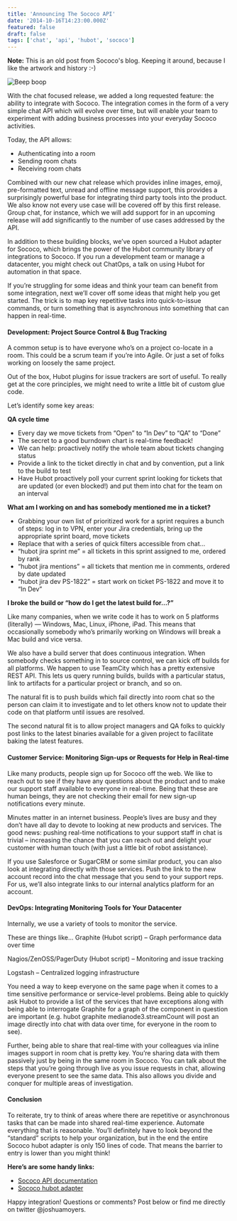 ```yaml
---
title: 'Announcing The Sococo API'
date: '2014-10-16T14:23:00.000Z'
featured: false
draft: false
tags: ['chat', 'api', 'hubot', 'sococo']
---
```


**Note:** This is an old post from Sococo's blog. Keeping it around, because I
like the artwork and history :-)

![Beep boop](assets/oSLQzvt.png)

With the chat focused release, we added a long requested feature: the ability to
integrate with Sococo. The integration comes in the form of a very simple chat
API which will evolve over time, but will enable your team to experiment with
adding business processes into your everyday Sococo activities.

Today, the API allows:

- Authenticating into a room
- Sending room chats
- Receiving room chats

Combined with our new chat release which provides inline images, emoji,
pre-formatted text, unread and offline message support, this provides a
surprisingly powerful base for integrating third party tools into the product.
We also know not every use case will be covered off by this first release. Group
chat, for instance, which we will add support for in an upcoming release will
add significantly to the number of use cases addressed by the API.

In addition to these building blocks, we’ve open sourced a Hubot adapter for
Sococo, which brings the power of the Hubot community library of integrations to
Sococo. If you run a development team or manage a datacenter, you might check
out ChatOps, a talk on using Hubot for automation in that space.

If you’re struggling for some ideas and think your team can benefit from some
integration, next we’ll cover off some ideas that might help you get started.
The trick is to map key repetitive tasks into quick-to-issue commands, or turn
something that is asynchronous into something that can happen in real-time.

#### Development: Project Source Control & Bug Tracking

A common setup is to have everyone who’s on a project co-locate in a room. This
could be a scrum team if you’re into Agile. Or just a set of folks working on
loosely the same project.

Out of the box, Hubot plugins for issue trackers are sort of useful. To really
get at the core principles, we might need to write a little bit of custom glue
code.

Let’s identify some key areas:

**QA cycle time**

- Every day we move tickets from “Open” to “In Dev” to “QA” to “Done”
- The secret to a good burndown chart is real-time feedback!
- We can help: proactively notify the whole team about tickets changing status
- Provide a link to the ticket directly in chat and by convention, put a link to
  the build to test
- Have Hubot proactively poll your current sprint looking for tickets that are
  updated (or even blocked!) and put them into chat for the team on an interval

**What am I working on and has somebody mentioned me in a ticket?**

- Grabbing your own list of prioritized work for a sprint requires a bunch of
  steps: log in to VPN, enter your Jira credentials, bring up the appropriate
  sprint board, move tickets
- Replace that with a series of quick filters accessible from chat…
- “hubot jira sprint me” = all tickets in this sprint assigned to me, ordered by
  rank
- “hubot jira mentions” = all tickets that mention me in comments, ordered by
  date updated
- “hubot jira dev PS-1822” = start work on ticket PS-1822 and move it to “In
  Dev”

**I broke the build or “how do I get the latest build for…?”**

Like many companies, when we write code it has to work on 5 platforms
(literally) — Windows, Mac, Linux, iPhone, iPad. This means that occasionally
somebody who’s primarily working on Windows will break a Mac build and vice
versa.

We also have a build server that does continuous integration. When somebody
checks something in to source control, we can kick off builds for all platforms.
We happen to use TeamCity which has a pretty extensive REST API. This lets us
query running builds, builds with a particular status, link to artifacts for a
particular project or branch, and so on.

The natural fit is to push builds which fail directly into room chat so the
person can claim it to investigate and to let others know not to update their
code on that platform until issues are resolved.

The second natural fit is to allow project managers and QA folks to quickly post
links to the latest binaries available for a given project to facilitate baking
the latest features.

#### Customer Service: Monitoring Sign-ups or Requests for Help in Real-time

Like many products, people sign up for Sococo off the web. We like to reach out
to see if they have any questions about the product and to make our support
staff available to everyone in real-time. Being that these are human beings,
they are not checking their email for new sign-up notifications every minute.

Minutes matter in an internet business. People’s lives are busy and they don’t
have all day to devote to looking at new products and services. The good news:
pushing real-time notifications to your support staff in chat is trivial –
increasing the chance that you can reach out and delight your customer with
human touch (with just a little bit of robot assistance).

If you use Salesforce or SugarCRM or some similar product, you can also look at
integrating directly with those services. Push the link to the new account
record into the chat message that you send to your support reps. For us, we’ll
also integrate links to our internal analytics platform for an account.

#### DevOps: Integrating Monitoring Tools for Your Datacenter

Internally, we use a variety of tools to monitor the service.

These are things like… Graphite (Hubot script) – Graph performance data over
time

Nagios/ZenOSS/PagerDuty (Hubot script) – Monitoring and issue tracking

Logstash – Centralized logging infrastructure

You need a way to keep everyone on the same page when it comes to a time
sensitive performance or service-level problems. Being able to quickly ask Hubot
to provide a list of the services that have exceptions along with being able to
interrogate Graphite for a graph of the component in question are important
(e.g. hubot graphite medianode3.streamCount will post an image directly into
chat with data over time, for everyone in the room to see).

Further, being able to share that real-time with your colleagues via inline
images support in room chat is pretty key. You’re sharing data with them
passively just by being in the same room in Sococo. You can talk about the steps
that you’re going through live as you issue requests in chat, allowing everyone
present to see the same data. This also allows you divide and conquer for
multiple areas of investigation.

#### Conclusion

To reiterate, try to think of areas where there are repetitive or asynchronous
tasks that can be made into shared real-time experience. Automate everything
that is reasonable. You’ll definitely have to look beyond the “standard” scripts
to help your organization, but in the end the entire Sococo hubot adapter is
only 150 lines of code. That means the barrier to entry is lower than you might
think!

**Here’s are some handy links:**

- [Sococo API documentation](http://developer.sococo.com/)
- [Sococo hubot adapter](https://github.com/sococo/hubot-sococo)

Happy integration! Questions or comments? Post below or find me directly on
twitter @joshuamoyers.

